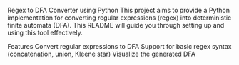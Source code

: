 Regex to DFA Converter using Python
This project aims to provide a Python implementation for converting regular expressions (regex) into deterministic finite automata (DFA). This README will guide you through setting up and using this tool effectively.

Features
Convert regular expressions to DFA
Support for basic regex syntax (concatenation, union, Kleene star)
Visualize the generated DFA

